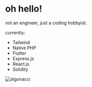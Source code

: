 # oh hello!

not an engineer, just a coding hobbyist.

currently:
- Tailwind
- Native PHP
- Flutter
- Express.js
- React.js
- Solidity

<img src="https://github-readme-streak-stats.herokuapp.com/?user=algonacci&" alt="algonacci" />
